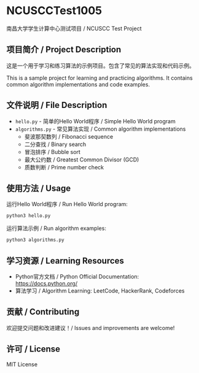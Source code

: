 # NCUSCCTest1005

南昌大学学生计算中心测试项目 / NCUSCC Test Project

## 项目简介 / Project Description

这是一个用于学习和练习算法的示例项目。包含了常见的算法实现和代码示例。

This is a sample project for learning and practicing algorithms. It contains common algorithm implementations and code examples.

## 文件说明 / File Description

- `hello.py` - 简单的Hello World程序 / Simple Hello World program
- `algorithms.py` - 常见算法实现 / Common algorithm implementations
  - 斐波那契数列 / Fibonacci sequence
  - 二分查找 / Binary search
  - 冒泡排序 / Bubble sort
  - 最大公约数 / Greatest Common Divisor (GCD)
  - 质数判断 / Prime number check

## 使用方法 / Usage

运行Hello World程序 / Run Hello World program:
```bash
python3 hello.py
```

运行算法示例 / Run algorithm examples:
```bash
python3 algorithms.py
```

## 学习资源 / Learning Resources

- Python官方文档 / Python Official Documentation: https://docs.python.org/
- 算法学习 / Algorithm Learning: LeetCode, HackerRank, Codeforces

## 贡献 / Contributing

欢迎提交问题和改进建议！/ Issues and improvements are welcome!

## 许可 / License

MIT License
